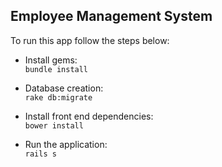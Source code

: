 ## Employee Management System

To run this app follow the steps below:

* Install gems:<br>
`bundle install`

* Database creation:<br>
`rake db:migrate`

* Install front end dependencies:<br>
`bower install`

* Run the application:<br>
`rails s`
